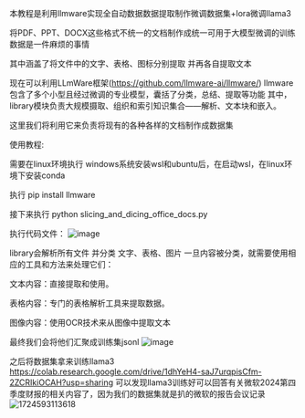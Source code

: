 本教程是利用llmware实现全自动数据数据提取制作微调数据集+lora微调llama3

将PDF、PPT、DOCX这些格式不统一的文档制作成统一可用于大模型微调的训练数据是一件麻烦的事情

其中涵盖了将文件中的文字、表格、图标分别提取 并再各自提取文本

现在可以利用LLmWare框架(https://github.com/llmware-ai/llmware/)
llmware包含了多个小型且经过微调的专业模型，囊括了分类，总结、提取等功能
其中，library模块负责大规模摄取、组织和索引知识集合——解析、文本块和嵌入。

这里我们将利用它来负责将现有的各种各样的文档制作成数据集

使用教程:

需要在linux环境执行 windows系统安装wsl和ubuntu后，在启动wsl，在linux环境下安装conda

执行
pip install llmware

接下来执行
python slicing_and_dicing_office_docs.py


执行代码文件：
![image](https://github.com/user-attachments/assets/0fa97855-3015-49cd-8b39-005507d9e5bf)

library会解析所有文件 并分类 文字、表格、图片
一旦内容被分类，就需要使用相应的工具和方法来处理它们：

文本内容：直接提取和使用。

表格内容：专门的表格解析工具来提取数据。

图像内容：使用OCR技术来从图像中提取文本

最终我们会将他们汇聚成训练集jsonl
![image](https://github.com/user-attachments/assets/7b322f4f-20cf-4645-a5ed-c3fb3e7a188b)


之后将数据集拿来训练llama3
https://colab.research.google.com/drive/1dhYeH4-saJ7urqpisCfm-2ZCRIkiOCAH?usp=sharing
可以发现llama3训练好可以回答有关微软2024第四季度财报的相关内容了，因为我们的数据集就是扒的微软的报告会议记录
![1724593113618](https://github.com/user-attachments/assets/83e45b85-753e-412a-8d6e-6ae3d304016d)







